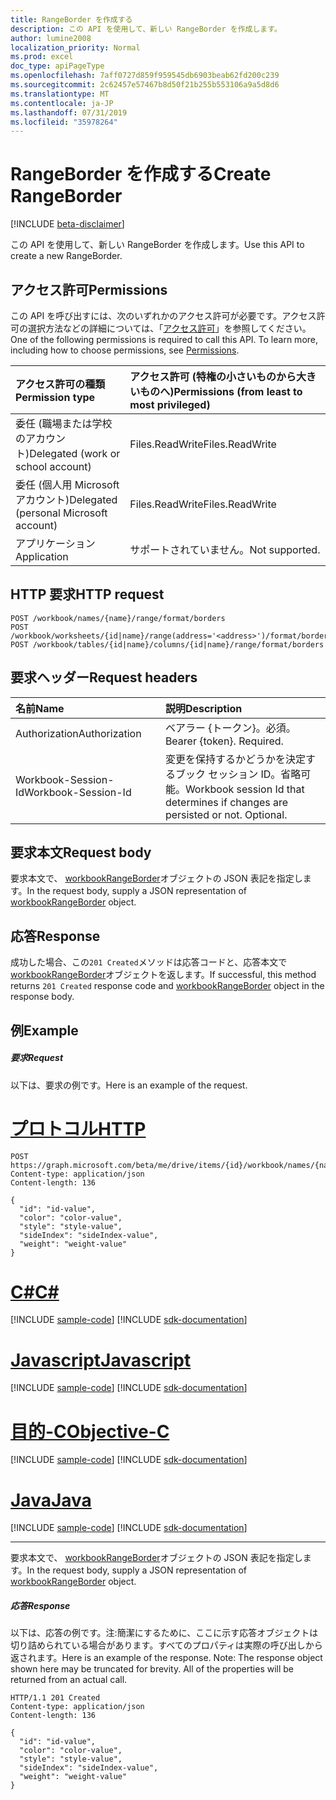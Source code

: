 ```yaml
---
title: RangeBorder を作成する
description: この API を使用して、新しい RangeBorder を作成します。
author: lumine2008
localization_priority: Normal
ms.prod: excel
doc_type: apiPageType
ms.openlocfilehash: 7aff0727d859f959545db6903beab62fd200c239
ms.sourcegitcommit: 2c62457e57467b8d50f21b255b553106a9a5d8d6
ms.translationtype: MT
ms.contentlocale: ja-JP
ms.lasthandoff: 07/31/2019
ms.locfileid: "35978264"
---
```

# <a name="create-rangeborder"></a><span data-ttu-id="364b3-103">RangeBorder を作成する</span><span class="sxs-lookup"><span data-stu-id="364b3-103">Create RangeBorder</span></span>

[!INCLUDE [beta-disclaimer](../../includes/beta-disclaimer.md)]

<span data-ttu-id="364b3-104">この API を使用して、新しい RangeBorder を作成します。</span><span class="sxs-lookup"><span data-stu-id="364b3-104">Use this API to create a new RangeBorder.</span></span>
## <a name="permissions"></a><span data-ttu-id="364b3-105">アクセス許可</span><span class="sxs-lookup"><span data-stu-id="364b3-105">Permissions</span></span>
<span data-ttu-id="364b3-p101">この API を呼び出すには、次のいずれかのアクセス許可が必要です。アクセス許可の選択方法などの詳細については、「[アクセス許可](/graph/permissions-reference)」を参照してください。</span><span class="sxs-lookup"><span data-stu-id="364b3-p101">One of the following permissions is required to call this API. To learn more, including how to choose permissions, see [Permissions](/graph/permissions-reference).</span></span>

|<span data-ttu-id="364b3-108">アクセス許可の種類</span><span class="sxs-lookup"><span data-stu-id="364b3-108">Permission type</span></span>      | <span data-ttu-id="364b3-109">アクセス許可 (特権の小さいものから大きいものへ)</span><span class="sxs-lookup"><span data-stu-id="364b3-109">Permissions (from least to most privileged)</span></span>              |
|:--------------------|:---------------------------------------------------------|
|<span data-ttu-id="364b3-110">委任 (職場または学校のアカウント)</span><span class="sxs-lookup"><span data-stu-id="364b3-110">Delegated (work or school account)</span></span> | <span data-ttu-id="364b3-111">Files.ReadWrite</span><span class="sxs-lookup"><span data-stu-id="364b3-111">Files.ReadWrite</span></span>    |
|<span data-ttu-id="364b3-112">委任 (個人用 Microsoft アカウント)</span><span class="sxs-lookup"><span data-stu-id="364b3-112">Delegated (personal Microsoft account)</span></span> | <span data-ttu-id="364b3-113">Files.ReadWrite</span><span class="sxs-lookup"><span data-stu-id="364b3-113">Files.ReadWrite</span></span>    |
|<span data-ttu-id="364b3-114">アプリケーション</span><span class="sxs-lookup"><span data-stu-id="364b3-114">Application</span></span> | <span data-ttu-id="364b3-115">サポートされていません。</span><span class="sxs-lookup"><span data-stu-id="364b3-115">Not supported.</span></span> |

## <a name="http-request"></a><span data-ttu-id="364b3-116">HTTP 要求</span><span class="sxs-lookup"><span data-stu-id="364b3-116">HTTP request</span></span>
<!-- { "blockType": "ignored" } -->
```http
POST /workbook/names/{name}/range/format/borders
POST /workbook/worksheets/{id|name}/range(address='<address>')/format/borders
POST /workbook/tables/{id|name}/columns/{id|name}/range/format/borders

```
## <a name="request-headers"></a><span data-ttu-id="364b3-117">要求ヘッダー</span><span class="sxs-lookup"><span data-stu-id="364b3-117">Request headers</span></span>
| <span data-ttu-id="364b3-118">名前</span><span class="sxs-lookup"><span data-stu-id="364b3-118">Name</span></span>       | <span data-ttu-id="364b3-119">説明</span><span class="sxs-lookup"><span data-stu-id="364b3-119">Description</span></span>|
|:---------------|:----------|
| <span data-ttu-id="364b3-120">Authorization</span><span class="sxs-lookup"><span data-stu-id="364b3-120">Authorization</span></span>  | <span data-ttu-id="364b3-p102">ベアラー {トークン}。必須。</span><span class="sxs-lookup"><span data-stu-id="364b3-p102">Bearer {token}. Required.</span></span> |
| <span data-ttu-id="364b3-123">Workbook-Session-Id</span><span class="sxs-lookup"><span data-stu-id="364b3-123">Workbook-Session-Id</span></span>  | <span data-ttu-id="364b3-p103">変更を保持するかどうかを決定するブック セッション ID。省略可能。</span><span class="sxs-lookup"><span data-stu-id="364b3-p103">Workbook session Id that determines if changes are persisted or not. Optional.</span></span>|

## <a name="request-body"></a><span data-ttu-id="364b3-126">要求本文</span><span class="sxs-lookup"><span data-stu-id="364b3-126">Request body</span></span>
<span data-ttu-id="364b3-127">要求本文で、 [workbookRangeBorder](../resources/workbookrangeborder.md)オブジェクトの JSON 表記を指定します。</span><span class="sxs-lookup"><span data-stu-id="364b3-127">In the request body, supply a JSON representation of [workbookRangeBorder](../resources/workbookrangeborder.md) object.</span></span>

## <a name="response"></a><span data-ttu-id="364b3-128">応答</span><span class="sxs-lookup"><span data-stu-id="364b3-128">Response</span></span>

<span data-ttu-id="364b3-129">成功した場合、この`201 Created`メソッドは応答コードと、応答本文で[workbookRangeBorder](../resources/workbookrangeborder.md)オブジェクトを返します。</span><span class="sxs-lookup"><span data-stu-id="364b3-129">If successful, this method returns `201 Created` response code and [workbookRangeBorder](../resources/workbookrangeborder.md) object in the response body.</span></span>

## <a name="example"></a><span data-ttu-id="364b3-130">例</span><span class="sxs-lookup"><span data-stu-id="364b3-130">Example</span></span>
##### <a name="request"></a><span data-ttu-id="364b3-131">要求</span><span class="sxs-lookup"><span data-stu-id="364b3-131">Request</span></span>
<span data-ttu-id="364b3-132">以下は、要求の例です。</span><span class="sxs-lookup"><span data-stu-id="364b3-132">Here is an example of the request.</span></span>

# <a name="httptabhttp"></a>[<span data-ttu-id="364b3-133">プロトコル</span><span class="sxs-lookup"><span data-stu-id="364b3-133">HTTP</span></span>](#tab/http)
<!-- {
  "blockType": "request",
  "name": "create_rangeborder_from_rangeformat"
}-->
```http
POST https://graph.microsoft.com/beta/me/drive/items/{id}/workbook/names/{name}/range/format/borders
Content-type: application/json
Content-length: 136

{
  "id": "id-value",
  "color": "color-value",
  "style": "style-value",
  "sideIndex": "sideIndex-value",
  "weight": "weight-value"
}
```
# <a name="ctabcsharp"></a>[<span data-ttu-id="364b3-134">C#</span><span class="sxs-lookup"><span data-stu-id="364b3-134">C#</span></span>](#tab/csharp)
[!INCLUDE [sample-code](../includes/snippets/csharp/create-rangeborder-from-rangeformat-csharp-snippets.md)]
[!INCLUDE [sdk-documentation](../includes/snippets/snippets-sdk-documentation-link.md)]

# <a name="javascripttabjavascript"></a>[<span data-ttu-id="364b3-135">Javascript</span><span class="sxs-lookup"><span data-stu-id="364b3-135">Javascript</span></span>](#tab/javascript)
[!INCLUDE [sample-code](../includes/snippets/javascript/create-rangeborder-from-rangeformat-javascript-snippets.md)]
[!INCLUDE [sdk-documentation](../includes/snippets/snippets-sdk-documentation-link.md)]

# <a name="objective-ctabobjc"></a>[<span data-ttu-id="364b3-136">目的-C</span><span class="sxs-lookup"><span data-stu-id="364b3-136">Objective-C</span></span>](#tab/objc)
[!INCLUDE [sample-code](../includes/snippets/objc/create-rangeborder-from-rangeformat-objc-snippets.md)]
[!INCLUDE [sdk-documentation](../includes/snippets/snippets-sdk-documentation-link.md)]

# <a name="javatabjava"></a>[<span data-ttu-id="364b3-137">Java</span><span class="sxs-lookup"><span data-stu-id="364b3-137">Java</span></span>](#tab/java)
[!INCLUDE [sample-code](../includes/snippets/java/create-rangeborder-from-rangeformat-java-snippets.md)]
[!INCLUDE [sdk-documentation](../includes/snippets/snippets-sdk-documentation-link.md)]

---

<span data-ttu-id="364b3-138">要求本文で、 [workbookRangeBorder](../resources/workbookrangeborder.md)オブジェクトの JSON 表記を指定します。</span><span class="sxs-lookup"><span data-stu-id="364b3-138">In the request body, supply a JSON representation of [workbookRangeBorder](../resources/workbookrangeborder.md) object.</span></span>
##### <a name="response"></a><span data-ttu-id="364b3-139">応答</span><span class="sxs-lookup"><span data-stu-id="364b3-139">Response</span></span>
<span data-ttu-id="364b3-p104">以下は、応答の例です。注:簡潔にするために、ここに示す応答オブジェクトは切り詰められている場合があります。すべてのプロパティは実際の呼び出しから返されます。</span><span class="sxs-lookup"><span data-stu-id="364b3-p104">Here is an example of the response. Note: The response object shown here may be truncated for brevity. All of the properties will be returned from an actual call.</span></span>
<!-- {
  "blockType": "response",
  "truncated": true,
  "@odata.type": "microsoft.graph.workbookRangeBorder"
} -->
```http
HTTP/1.1 201 Created
Content-type: application/json
Content-length: 136

{
  "id": "id-value",
  "color": "color-value",
  "style": "style-value",
  "sideIndex": "sideIndex-value",
  "weight": "weight-value"
}
```

<!-- uuid: 8fcb5dbc-d5aa-4681-8e31-b001d5168d79
2015-10-25 14:57:30 UTC -->
<!--
{
  "type": "#page.annotation",
  "description": "Create RangeBorder",
  "keywords": "",
  "section": "documentation",
  "tocPath": "",
  "suppressions": [
  ]
}
-->
